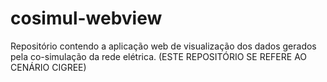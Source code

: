 # cosimul-webview
Repositório contendo a aplicação web de visualização dos dados gerados pela co-simulação da rede elétrica.
(ESTE REPOSITÓRIO SE REFERE AO CENÁRIO CIGREE)

